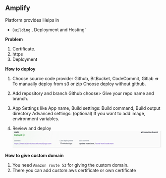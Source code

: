 ## Amplify
Platform provides Helps in 
- `Building`
, Deployment and Hosting`

**Problem**
1. Certificate.
2. https
3. Deployment

**How to deploy**
1. Choose source code provider
Github, BitBucket, CodeCommit, Gitlab
=> To manually deploy from s3 or zip
Choose deploy without github.

2. Add repository and branch
Github choose> Give your repo name and branch.

3. App Settings
like App name, 
Build settings: Build command, Build output directory
Advanced settings: (optional) If you want to add image, environment variables.

4. Review and deploy
![alt text](image.png)

**How to give custom domain**
1. You need `Amazon route 53` for giving the custom domain.
2. There you can add custom aws certificate or own certificate